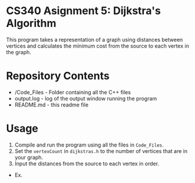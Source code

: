 # CS340 Asignment 5: Dijkstra's Algorithm

This program takes a representation of a graph using distances between vertices and calculates the minimum cost from the source to each vertex in the graph.

# Repository Contents
- /Code_Files - Folder containing all the C++ files
- output.log - log of the output window running the program
- README.md - this readme file

# Usage
1. Compile and run the program using all the files in `Code_Files`.
2. Set the `vertexCount` in `dijkstras.h` to the number of vertices that are in your graph.
3. Input the distances from the source to each vertex in order.
  - Ex.

